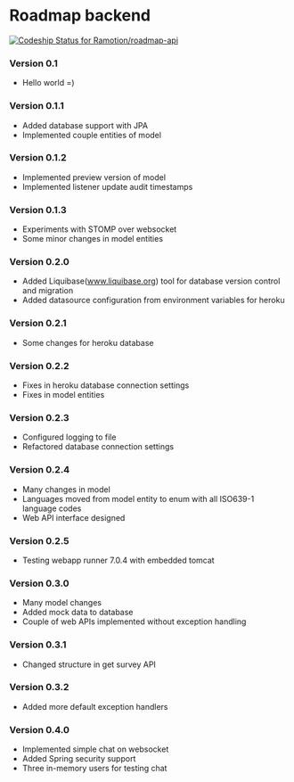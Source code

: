 # Roadmap backend #
[ ![Codeship Status for Ramotion/roadmap-api](https://codeship.com/projects/2ba911f0-4afc-0132-8280-0ac24b6883cd/status?branch=master)](https://codeship.com/projects/46560)

### Version 0.1 ###

* Hello world =)

### Version 0.1.1 ###

* Added database support with JPA
* Implemented couple entities of model

### Version 0.1.2 ###

* Implemented preview version of model
* Implemented listener update audit timestamps

### Version 0.1.3 ###

* Experiments with STOMP over websocket
* Some minor changes in model entities

### Version 0.2.0 ###

* Added Liquibase(www.liquibase.org) tool for database version control and migration
* Added datasource configuration from environment variables for heroku

### Version 0.2.1 ###

* Some changes for heroku database

### Version 0.2.2 ###

* Fixes in heroku database connection settings
* Fixes in model entities

### Version 0.2.3 ###

* Configured logging to file
* Refactored database connection settings

### Version 0.2.4 ###

* Many changes in model
* Languages moved from model entity to enum with all ISO639-1 language codes
* Web API interface designed

### Version 0.2.5 ###

* Testing webapp runner 7.0.4 with embedded tomcat

### Version 0.3.0 ###

* Many model changes
* Added mock data to database
* Couple of web APIs implemented without exception handling

### Version 0.3.1 ###

* Changed structure in get survey API

### Version 0.3.2 ###

* Added more default exception handlers

### Version 0.4.0 ###

* Implemented simple chat on websocket
* Added Spring security support
* Three in-memory users for testing chat
